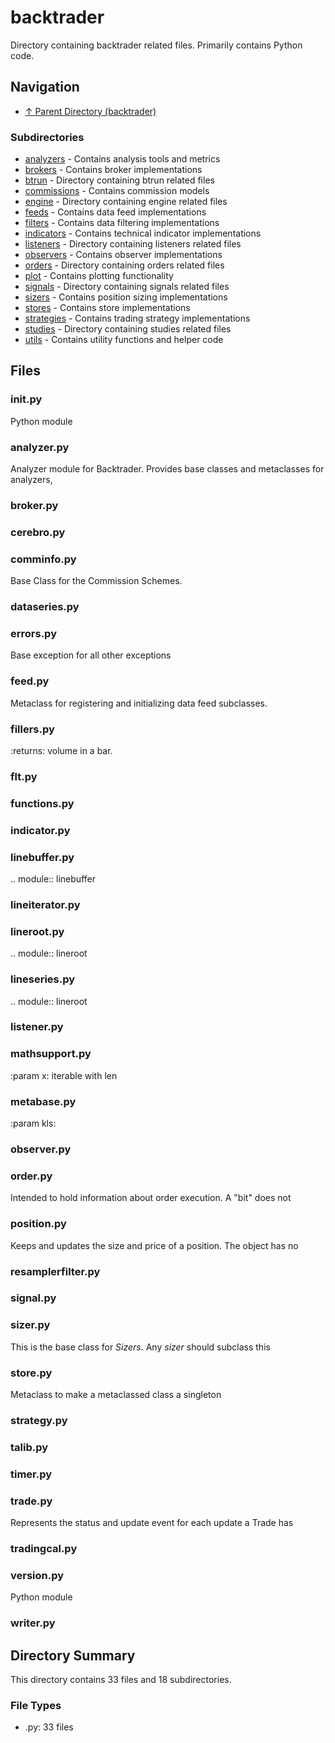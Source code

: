 # backtrader

Directory containing backtrader related files. Primarily contains Python code.

## Navigation

* [↑ Parent Directory (backtrader)](../README.md)

### Subdirectories

* [analyzers](analyzers/README.md) - Contains analysis tools and metrics
* [brokers](brokers/README.md) - Contains broker implementations
* [btrun](btrun/README.md) - Directory containing btrun related files
* [commissions](commissions/README.md) - Contains commission models
* [engine](engine/README.md) - Directory containing engine related files
* [feeds](feeds/README.md) - Contains data feed implementations
* [filters](filters/README.md) - Contains data filtering implementations
* [indicators](indicators/README.md) - Contains technical indicator implementations
* [listeners](listeners/README.md) - Directory containing listeners related files
* [observers](observers/README.md) - Contains observer implementations
* [orders](orders/README.md) - Directory containing orders related files
* [plot](plot/README.md) - Contains plotting functionality
* [signals](signals/README.md) - Directory containing signals related files
* [sizers](sizers/README.md) - Contains position sizing implementations
* [stores](stores/README.md) - Contains store implementations
* [strategies](strategies/README.md) - Contains trading strategy implementations
* [studies](studies/README.md) - Directory containing studies related files
* [utils](utils/README.md) - Contains utility functions and helper code

## Files

### __init__.py

Python module

### analyzer.py

Analyzer module for Backtrader. Provides base classes and metaclasses for analyzers,

### broker.py



### cerebro.py



### comminfo.py

Base Class for the Commission Schemes.

### dataseries.py



### errors.py

Base exception for all other exceptions

### feed.py

Metaclass for registering and initializing data feed subclasses.

### fillers.py

:returns: volume in a bar.

### flt.py



### functions.py



### indicator.py



### linebuffer.py

.. module:: linebuffer

### lineiterator.py



### lineroot.py

.. module:: lineroot

### lineseries.py

.. module:: lineroot

### listener.py



### mathsupport.py

:param x: iterable with len

### metabase.py

:param kls:

### observer.py



### order.py

Intended to hold information about order execution. A "bit" does not

### position.py

Keeps and updates the size and price of a position. The object has no

### resamplerfilter.py



### signal.py



### sizer.py

This is the base class for *Sizers*. Any *sizer* should subclass this

### store.py

Metaclass to make a metaclassed class a singleton

### strategy.py



### talib.py



### timer.py



### trade.py

Represents the status and update event for each update a Trade has

### tradingcal.py



### version.py

Python module

### writer.py




## Directory Summary

This directory contains 33 files and 18 subdirectories.

### File Types

* .py: 33 files
